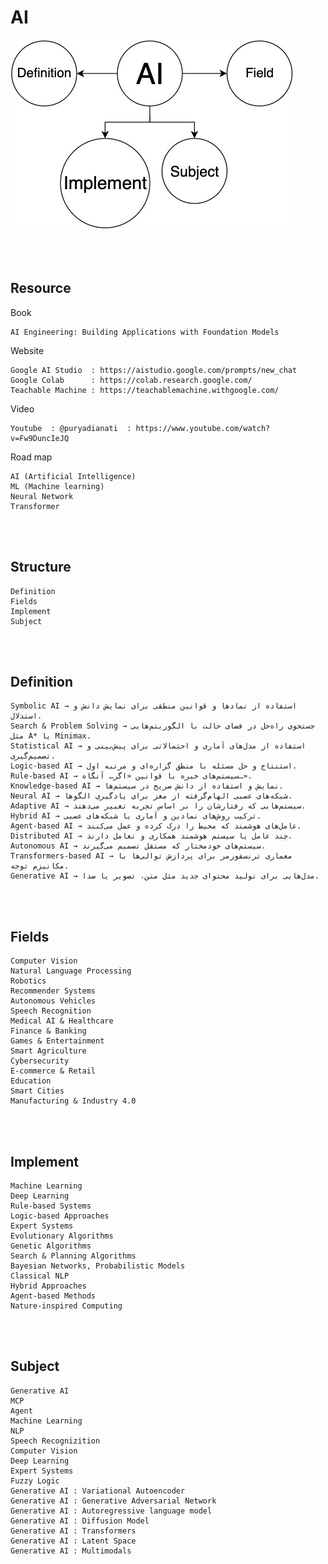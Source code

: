 <!--------------------------------------------------------------------------------- Description -->
# AI

![AI](https://github.com/kashanimorteza/ai_document/blob/main/file/pic/AI.jpg)

<!--------------------------------------------------------------------------------- Resource -->
<br><br>

## Resource  
<!-------------------------- Book -->
Book
```
AI Engineering: Building Applications with Foundation Models
```
<!-------------------------- Website -->
Website
```
Google AI Studio  : https://aistudio.google.com/prompts/new_chat
Google Colab      : https://colab.research.google.com/
Teachable Machine : https://teachablemachine.withgoogle.com/
```
<!-------------------------- Video -->
Video
```
Youtube  : @puryadianati  : https://www.youtube.com/watch?v=Fw9DuncIeJQ
```
<!-------------------------- Road map -->
Road map
```
AI (Artificial Intelligence) 
ML (Machine learning)
Neural Network
Transformer
```

<!--------------------------------------------------------------------------------- Structure -->
<br><br>

## Structure
```
Definition
Fields
Implement
Subject
```

<!--------------------------------------------------------------------------------- Definition -->
<br><br>

## Definition
```
Symbolic AI → استفاده از نمادها و قوانین منطقی برای نمایش دانش و استدلال.
Search & Problem Solving → جستجوی راه‌حل در فضای حالت با الگوریتم‌هایی مثل A* یا Minimax.
Statistical AI → استفاده از مدل‌های آماری و احتمالاتی برای پیش‌بینی و تصمیم‌گیری.
Logic-based AI → استنتاج و حل مسئله با منطق گزاره‌ای و مرتبه اول.
Rule-based AI → سیستم‌های خبره با قوانین «اگر… آنگاه…».
Knowledge-based AI → نمایش و استفاده از دانش صریح در سیستم‌ها.
Neural AI → شبکه‌های عصبی الهام‌گرفته از مغز برای یادگیری الگوها.
Adaptive AI → سیستم‌هایی که رفتارشان را بر اساس تجربه تغییر می‌دهند.
Hybrid AI → ترکیب روش‌های نمادین و آماری یا شبکه‌های عصبی.
Agent-based AI → عامل‌های هوشمند که محیط را درک کرده و عمل می‌کنند.
Distributed AI → چند عامل یا سیستم هوشمند همکاری و تعامل دارند.
Autonomous AI → سیستم‌های خودمختار که مستقل تصمیم می‌گیرند.
Transformers-based AI → معماری ترنسفورمر برای پردازش توالی‌ها با مکانیزم توجه.
Generative AI → مدل‌هایی برای تولید محتوای جدید مثل متن، تصویر یا صدا.
```

<!--------------------------------------------------------------------------------- Fields -->
<br><br>

## Fields
```
Computer Vision
Natural Language Processing
Robotics
Recommender Systems
Autonomous Vehicles
Speech Recognition
Medical AI & Healthcare
Finance & Banking
Games & Entertainment
Smart Agriculture
Cybersecurity
E-commerce & Retail
Education
Smart Cities
Manufacturing & Industry 4.0
```

<!--------------------------------------------------------------------------------- Implement -->
<br><br>

## Implement
```
Machine Learning
Deep Learning
Rule-based Systems
Logic-based Approaches
Expert Systems
Evolutionary Algorithms
Genetic Algorithms
Search & Planning Algorithms
Bayesian Networks, Probabilistic Models
Classical NLP
Hybrid Approaches
Agent-based Methods
Nature-inspired Computing
```

<!--------------------------------------------------------------------------------- Subject -->
<br><br>

## Subject
```
Generative AI
MCP
Agent
Machine Learning
NLP
Speech Recognizition
Computer Vision
Deep Learning
Expert Systems
Fuzzy Logic
Generative AI : Variational Autoencoder
Generative AI : Generative Adversarial Network
Generative AI : Autoregressive language model
Generative AI : Diffusion Model
Generative AI : Transformers
Generative AI : Latent Space
Generative AI : Multimodals
```